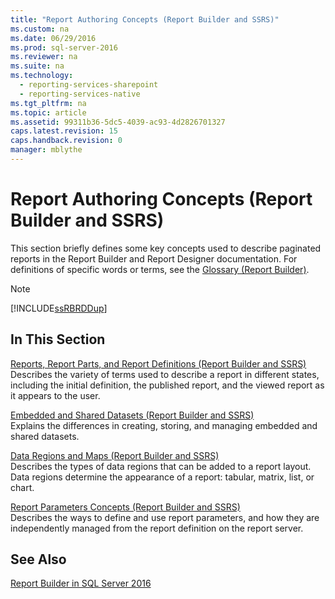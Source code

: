 ```yaml
---
title: "Report Authoring Concepts (Report Builder and SSRS)"
ms.custom: na
ms.date: 06/29/2016
ms.prod: sql-server-2016
ms.reviewer: na
ms.suite: na
ms.technology: 
  - reporting-services-sharepoint
  - reporting-services-native
ms.tgt_pltfrm: na
ms.topic: article
ms.assetid: 99311b36-5dc5-4039-ac93-4d2826701327
caps.latest.revision: 15
caps.handback.revision: 0
manager: mblythe
---
```

# Report Authoring Concepts (Report Builder and SSRS)
This section briefly defines some key concepts used to describe paginated reports  in the Report Builder and Report Designer documentation. For definitions of specific words or terms, see the [Glossary (Report Builder)](../../Topics/TopicNameNotContainA/Glossary--Report-Builder-.md).  
  
> [!NOTE]  
>  [!INCLUDE[ssRBRDDup](../../Topics/TopicNameContainA/tokens/ssRBRDDup_md.md)]  
  
## In This Section  
 [Reports, Report Parts, and Report Definitions (Report Builder and SSRS)](../../Topics/TopicNameNotContainA/Reports--Report-Parts--and-Report-Definitions--Report-Builder-and-SSRS-.md)  
 Describes the variety of terms used to describe a report in different states, including the initial definition, the published report, and the viewed report as it appears to the user.  
  
 [Embedded and Shared Datasets (Report Builder and SSRS)](../../Topics/TopicNameNotContainA/Embedded-and-Shared-Datasets--Report-Builder-and-SSRS-.md)  
 Explains the differences in creating, storing, and managing embedded and shared datasets.  
  
 [Data Regions and Maps (Report Builder and SSRS)](../../Topics/TopicNameNotContainA/Data-Regions-and-Maps--Report-Builder-and-SSRS-.md)  
 Describes the types of data regions that can be added to a report layout. Data regions determine the appearance of a report: tabular, matrix, list, or chart.  
  
 [Report Parameters Concepts (Report Builder and SSRS)](../../Topics/TopicNameNotContainA/Report-Parameters-Concepts--Report-Builder-and-SSRS-.md)  
 Describes the ways to define and use report parameters, and how they are independently managed from the report definition on the report server.  
  
## See Also  
 [Report Builder in SQL Server 2016](../../Topics/TopicNameNotContainA/Report-Builder-in-SQL-Server-2016.md)
